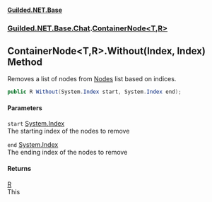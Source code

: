 #### [Guilded.NET.Base](Guilded_NET_Base.md 'Guilded.NET.Base')
### [Guilded.NET.Base.Chat](Guilded_NET_Base.md#Guilded_NET_Base_Chat 'Guilded.NET.Base.Chat').[ContainerNode&lt;T,R&gt;](ContainerNode_T_R_.md 'Guilded.NET.Base.Chat.ContainerNode&lt;T,R&gt;')
## ContainerNode&lt;T,R&gt;.Without(Index, Index) Method
Removes a list of nodes from [Nodes](ContainerNode_T_R__Nodes.md 'Guilded.NET.Base.Chat.ContainerNode&lt;T,R&gt;.Nodes') list based on indices.  
```csharp
public R Without(System.Index start, System.Index end);
```
#### Parameters
<a name='Guilded_NET_Base_Chat_ContainerNode_T_R__Without(System_Index_System_Index)_start'></a>
`start` [System.Index](https://docs.microsoft.com/en-us/dotnet/api/System.Index 'System.Index')  
The starting index of the nodes to remove
  
<a name='Guilded_NET_Base_Chat_ContainerNode_T_R__Without(System_Index_System_Index)_end'></a>
`end` [System.Index](https://docs.microsoft.com/en-us/dotnet/api/System.Index 'System.Index')  
The ending index of the nodes to remove
  
#### Returns
[R](ContainerNode_T_R_.md#Guilded_NET_Base_Chat_ContainerNode_T_R__R 'Guilded.NET.Base.Chat.ContainerNode&lt;T,R&gt;.R')  
This
